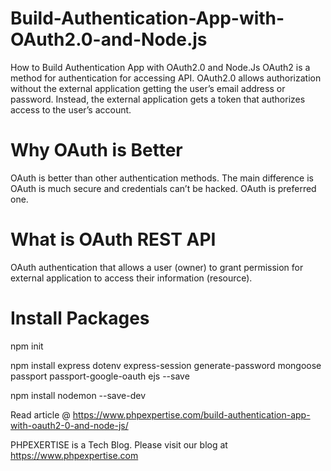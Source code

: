 # Build-Authentication-App-with-OAuth2.0-and-Node.js

How to Build Authentication App with OAuth2.0 and Node.Js OAuth2 is a method for authentication for accessing API. OAuth2.0 allows authorization without the external application getting the user’s email address or password. Instead, the external application gets a token that authorizes access to the user’s account.

# Why OAuth is Better

OAuth is better than other authentication methods. The main difference is OAuth is much secure and credentials can’t be hacked. OAuth is preferred one.

# What is OAuth REST API

OAuth authentication that allows a user (owner) to grant permission for external application to access their information (resource).
    
# Install Packages
   
   npm init
   
   npm install express dotenv express-session generate-password mongoose passport passport-google-oauth ejs --save 
   
   npm install nodemon --save-dev
   
   
Read article @ https://www.phpexpertise.com/build-authentication-app-with-oauth2-0-and-node-js/

PHPEXERTISE is a Tech Blog. Please visit our blog at https://www.phpexpertise.com
